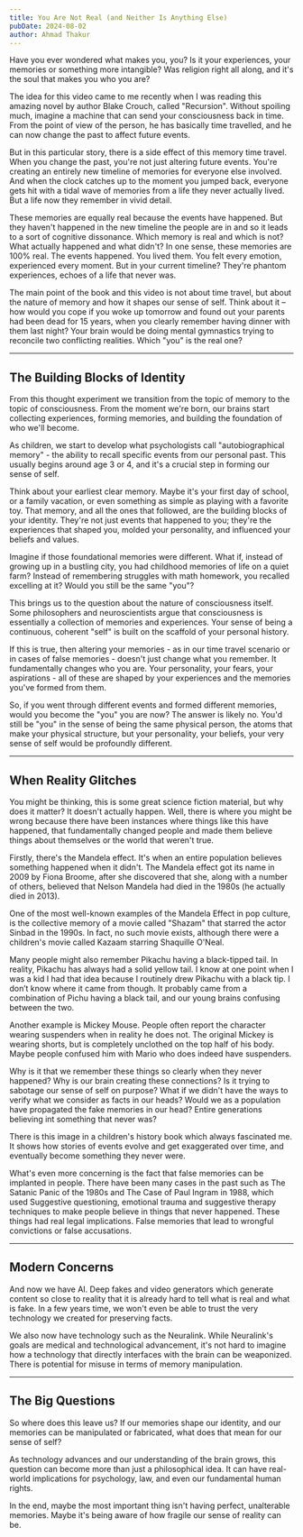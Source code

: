 ```yaml
---
title: You Are Not Real (and Neither Is Anything Else)
pubDate: 2024-08-02
author: Ahmad Thakur
---
```


Have you ever wondered what makes you, you? Is it your experiences, your memories or something more intangible? Was religion right all along, and it's the soul that makes you who you are?

The idea for this video came to me recently when I was reading this amazing novel by author Blake Crouch, called "Recursion". Without spoiling much, imagine a machine that can send your consciousness back in time. From the point of view of the person, he has basically time travelled, and he can now change the past to affect future events.

But in this particular story, there is a side effect of this memory time travel. When you change the past, you're not just altering future events. You're creating an entirely new timeline of memories for everyone else involved. And when the clock catches up to the moment you jumped back, everyone gets hit with a tidal wave of memories from a life they never actually lived. But a life now they remember in vivid detail.

These memories are equally real because the events have happened. But they haven't happened in the new timeline the people are in and so it leads to a sort of cognitive dissonance. Which memory is real and which is not? What actually happened and what didn't? In one sense, these memories are 100% real. The events happened. You lived them. You felt every emotion, experienced every moment. But in your current timeline? They're phantom experiences, echoes of a life that never was.

The main point of the book and this video is not about time travel, but about the nature of memory and how it shapes our sense of self. Think about it – how would you cope if you woke up tomorrow and found out your parents had been dead for 15 years, when you clearly remember having dinner with them last night? Your brain would be doing mental gymnastics trying to reconcile two conflicting realities. Which "you" is the real one?

---

## The Building Blocks of Identity

From this thought experiment we transition from the topic of memory to the topic of consciousness. From the moment we're born, our brains start collecting experiences, forming memories, and building the foundation of who we'll become.

As children, we start to develop what psychologists call "autobiographical memory" - the ability to recall specific events from our personal past. This usually begins around age 3 or 4, and it's a crucial step in forming our sense of self. 

Think about your earliest clear memory. Maybe it's your first day of school, or a family vacation, or even something as simple as playing with a favorite toy. That memory, and all the ones that followed, are the building blocks of your identity. They're not just events that happened to you; they're the experiences that shaped you, molded your personality, and influenced your beliefs and values.

Imagine if those foundational memories were different. What if, instead of growing up in a bustling city, you had childhood memories of life on a quiet farm? Instead of remembering struggles with math homework, you recalled excelling at it? Would you still be the same "you"?

This brings us to the question about the nature of consciousness itself. Some philosophers and neuroscientists argue that consciousness is essentially a collection of memories and experiences. Your sense of being a continuous, coherent "self" is built on the scaffold of your personal history.

If this is true, then altering your memories - as in our time travel scenario or in cases of false memories - doesn't just change what you remember. It fundamentally changes who you are. Your personality, your fears, your aspirations - all of these are shaped by your experiences and the memories you've formed from them.

So, if you went through different events and formed different memories, would you become the "you" you are now? The answer is likely no. You'd still be "you" in the sense of being the same physical person, the atoms that make your physical structure, but your personality, your beliefs, your very sense of self would be profoundly different.

---

## When Reality Glitches

You might be thinking, this is some great science fiction material, but why does it matter? It doesn't actually happen. Well, there is where you might be wrong because there have been instances where things like this have happened, that fundamentally changed people and made them believe things about themselves or the world that weren't true.

Firstly, there's the Mandela effect. It's when an entire population believes something happened when it didn't. The Mandela effect got its name in 2009 by Fiona Broome, after she discovered that she, along with a number of others, believed that Nelson Mandela had died in the 1980s (he actually died in 2013).

One of the most well-known examples of the Mandela Effect in pop culture, is the collective memory of a movie called "Shazam" that starred the actor Sinbad in the 1990s. In fact, no such movie exists, although there were a children's movie called Kazaam starring Shaquille O'Neal.

Many people might also remember Pikachu having a black-tipped tail. In reality, Pikachu has always had a solid yellow tail. I know at one point when I was a kid I had that idea because I routinely drew Pikachu with a black tip. I don’t know where it came from though. It probably came from a combination of Pichu having a black tail, and our young brains confusing between the two.

Another example is Mickey Mouse. People often report the character wearing suspenders when in reality he does not. The original Mickey is wearing shorts, but is completely unclothed on the top half of his body. Maybe people confused him with Mario who does indeed have suspenders. 

Why is it that we remember these things so clearly when they never happened? Why is our brain creating these connections? Is it trying to sabotage our sense of self on purpose? What if we didn't have the ways to verify what we consider as facts in our heads? Would we as a population have propagated the fake memories in our head? Entire generations believing int something that never was?

There is this image in a children's history book which always fascinated me. It shows how stories of events evolve and get exaggerated over time, and eventually become something they never were.

What's even more concerning is the fact that false memories can be implanted in people. There have been many cases in the past such as The Satanic Panic of the 1980s and The Case of Paul Ingram in 1988, which used Suggestive questioning, emotional trauma and suggestive therapy techniques to make people believe in things that never happened. These things had real legal implications. False memories that lead to wrongful convictions or false accusations.

---

## Modern Concerns

And now we have AI. Deep fakes and video generators which generate content so close to reality that it is already hard to tell what is real and what is fake. In a few years time, we won't even be able to trust the very technology we created for preserving facts.

We also now have technology such as the Neuralink. While Neuralink's goals are medical and technological advancement, it's not hard to imagine how a technology that directly interfaces with the brain can be weaponized. There is potential for misuse in terms of memory manipulation.

---

## The Big Questions

So where does this leave us? If our memories shape our identity, and our memories can be manipulated or fabricated, what does that mean for our sense of self?

As technology advances and our understanding of the brain grows, this question can become more than just a philosophical idea. It can have real-world implications for psychology, law, and even our fundamental human rights.

In the end, maybe the most important thing isn't having perfect, unalterable memories. Maybe it's being aware of how fragile our sense of reality can be. 